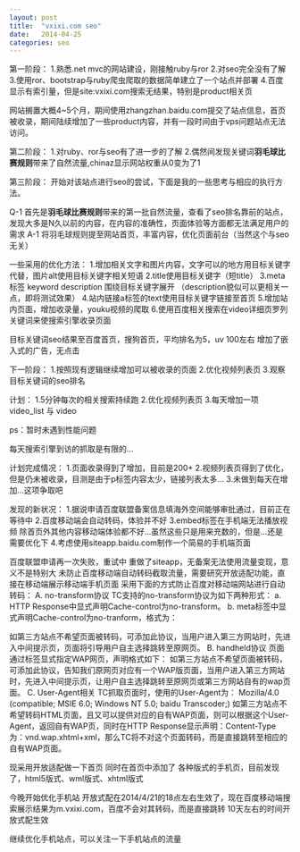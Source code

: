 ```yaml
---
layout: post
title:  "vxixi.com seo"
date:   2014-04-25
categories: seo
---
```


第一阶段：
1.熟悉.net mvc的网站建设，刚接触ruby与ror
2.对seo完全没有了解
3.使用ror、bootstrap与ruby爬虫爬取的数据简单建立了一个站点并部署
4.百度显示有索引量，但是site:vxixi.com搜索无结果，特别是product相关页

网站搁置大概4~5个月，期间使用zhangzhan.baidu.com提交了站点信息，首页被收录，期间陆续增加了一些product内容，并有一段时间由于vps问题站点无法访问。

第二阶段：
1.对ruby、ror与seo有了进一步的了解
2.偶然间发现关键词**羽毛球比赛规则**带来了自然流量,chinaz显示网站权重从0变为了1

第三阶段：
开始对该站点进行seo的尝试，下面是我的一些思考与相应的执行方法。

Q-1 首先是**羽毛球比赛规则**带来的第一批自然流量，查看了seo排名靠前的站点，发现大多是N久以前的内容，在内容的准确性，页面体验等方面都无法满足用户的需求
A-1 将羽毛球规则提至网站首页，丰富内容，优化页面前台（当然这个与seo无关）

一些采用的优化方法：
1.增加相关文字和图片内容，文字可以的地方用目标关键字代替，图片alt使用目标关键字相关短语
2.title使用目标关键字（短title）
3.meta标签 keyword description 围绕目标关键字展开 （description貌似可以更相关一点，即将测试效果）
4.站内链接a标签的text使用目标关键字链接至首页
5.增加站内页面，增加收录量，youku视频的爬取
6.使用百度相关搜索在video详细页罗列关键词来使搜索引擎收录页面

目标关键词seo结果至百度首页，搜狗首页，平均排名为5，uv 100左右
增加了嵌入式的广告，无点击

下一阶段：
1.按照现有逻辑继续增加可以被收录的页面
2.优化视频列表页
3.观察目标关键词的seo排名

计划：
1.5分钟每次的相关搜索持续跑
2.优化视频列表页
3.每天增加一项video_list 与 video

ps：暂时未遇到性能问题

每天搜索引擎到访的抓取是有限的...


计划完成情况：
1.页面收录得到了增加，目前是200+
2.视频列表页得到了优化，但是仍未被收录，目测是由于p标签内容太少，链接列表太多...
3.未做到每天在增加...这项争取吧

发现的新状况：
1.据说申请百度联盟备案信息填海外空间能够审批通过，目前正在等待中
2.百度移动端会自动转码，体验并不好
3.embed标签在手机端无法播放视频 除首页外其他内容移动端体验都不好...虽然这些只是用来充数的，但是...还是需要优化下
4.考虑使用siteapp.baidu.com制作一个简易的手机端页面

百度联盟申请再一次失败，重试中
重做了siteapp，无备案无法使用流量变现，意义不是特别大
未防止百度移动端自动转码截取流量，需要研究开放适配功能，直接在移动端展示移动端手机页面
采用下面的方式防止百度对移动端网站进行自动转码：
A. no-transform协议
TC支持的no-transform协议为如下两种形式：
a. HTTP Response中显式声明Cache-control为no-transform。
b. meta标签中显式声明Cache-control为no-tranform，格式为：
<head>
<meta http-equiv="Cache-Control" content="no-transform " />
</head>
如第三方站点不希望页面被转码，可添加此协议，当用户进入第三方网站时，先进入中间提示页，页面将引导用户自主选择跳转至原网页。
B. handheld协议
页面通过<link>标签显式指定WAP网页，声明格式如下：
<link rel="alternate" type="application/vnd.wap.xhtml+xml" media="handheld" href="target"/>
如第三方站点不希望页面被转码，可添加此协议，告知我们原网页对应有一个WAP版页面，当用户进入第三方网站时，先进入中间提示页，让用户自主选择跳转至原网页或第三方网站自有的wap页面。
C. User-Agent相关
TC抓取页面时，使用的User-Agent为：
Mozilla/4.0 (compatible; MSIE 6.0; Windows NT 5.0; baidu Transcoder;)
如第三方站点不希望转码HTML页面，且又可以提供对应的自有WAP页面，则可以根据这个User-Agent，返回自有WAP页，同时在HTTP Response显示声明：Content-Type为：vnd.wap.xhtml+xml，那么TC将不对这个页面转码，而是直接跳转至相应的自有WAP页面。

现采用开放适配做一下首页
同时在首页中添加了 <meta http-equiv="Cache-Control" content="no-transform " />
各种版式的手机页，目前发现了，html5版式、wml版式、xhtml版式

今晚开始优化手机站
开放式配在2014/4/21的18点左右生效了，现在百度移动端搜索展示结果为m.vxixi.com，百度不会对其转码，而是直接跳转
10天左右的时间开放式配生效

继续优化手机站点，可以关注一下手机站点的流量